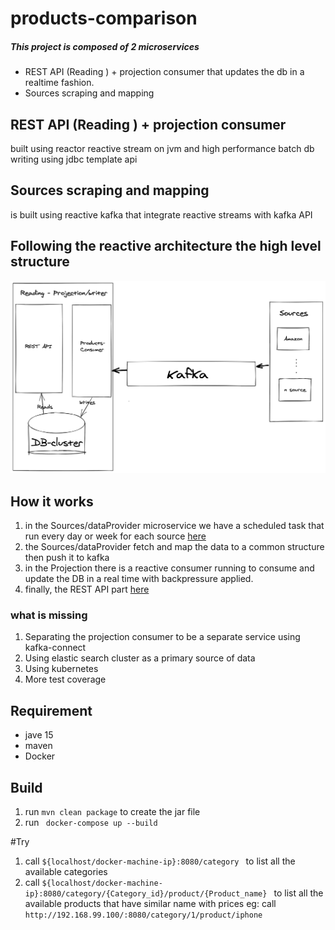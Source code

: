 # products-comparison

##### This project is composed of 2 microservices
   * REST API (Reading ) + projection consumer that updates the db in a realtime fashion.
   * Sources scraping and mapping 
   
## REST API (Reading ) + projection consumer ##
   built using reactor reactive stream on jvm  and high performance batch db writing using jdbc template api

## Sources scraping and mapping ##
 is built using reactive kafka that integrate reactive streams with kafka API  
   

## Following the reactive architecture the high level structure ##   
![Image of Yaktocat](digram.png)



## How it works ##
1. in the Sources/dataProvider microservice we have a scheduled task that run every day or week for each source [here](com.product.all/sources/src/main/java/com/task/sources/AppStartupRunner.java)
2. the Sources/dataProvider fetch and map the data to a common structure then push it to kafka
3. in the Projection there is a reactive consumer running to consume and update the DB in a real time with backpressure applied.
4. finally, the REST API part [here](#Try)





### what is missing ###
1. Separating the projection consumer to be a separate service using kafka-connect
2. Using elastic search cluster as a primary source of data
3. Using kubernetes  
4. More test coverage 
	   



## Requirement ##
* jave 15 
* maven 
* Docker
 
## Build ## 
 1. run `mvn clean package` to create the jar file
 2. run ` docker-compose up --build`

#Try 
 1. call  `${localhost/docker-machine-ip}:8080/category ` to list all the available categories
 2. call  `${localhost/docker-machine-ip}:8080/category/{Category_id}/product/{Product_name} ` to list all the available products that have similar name with prices
 eg: call  `http://192.168.99.100/:8080/category/1/product/iphone `
 
 
 
  
   
    
    
        
     
